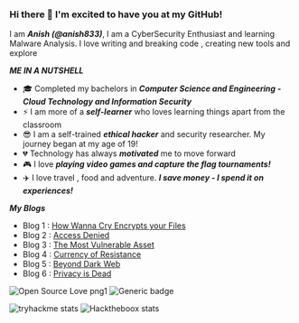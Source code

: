 ### Hi there 👋 I'm excited to have you at my GitHub!

I am ***Anish (@anish833)***, I am a CyberSecurity Enthusiast and learning Malware Analysis.
I love writing and breaking code , creating new tools and explore

***ME IN A NUTSHELL***

 - :mortar_board: Completed my bachelors in ***Computer Science and Engineering - Cloud Technology and Information Security***
 - :zap: I am more of a ***self-learner*** who loves learning things apart from the classroom
 - :sunglasses: I am a self-trained ***ethical hacker*** and security researcher. My journey began at my age of 19!
 - :broken_heart: Technology has always ***motivated*** me to move forward
 - :video_game: I love ***playing video games and capture the flag tournaments!***
 - :airplane: I love travel , food and adventure. ***I save money - I spend it on experiences!***
 
***My Blogs***
- Blog 1 :  [How Wanna Cry Encrypts your Files](https://anishbhowmick833.medium.com/how-wanna-cry-encrypts-your-files-fab16978195)
- Blog 2 :  [Access Denied](https://anishbhowmick833.medium.com/access-denied-3c9c658579c9)
- Blog 3 :  [The Most Vulnerable Asset](https://anishbhowmick833.medium.com/the-most-vulnerable-asset-ba89bddc8f6d)
- Blog 4 :  [Currency of Resistance](https://anishbhowmick833.medium.com/currency-of-resistance-c0ca9041186)
- Blog 5 :  [Beyond Dark Web](https://anishbhowmick833.medium.com/beyond-dark-web-6412bced6451)
- Blog 6 :  [Privacy is Dead](https://anishbhowmick833.medium.com/privacy-is-dead-d64ae39d34aa)
 
![Open Source Love png1](https://badges.frapsoft.com/os/v1/open-source.png?v=103)
![Generic badge](https://img.shields.io/badge/ETHICAL-HACKER-<COLOR>.svg)

![tryhackme stats](https://tryhackme-badges.s3.amazonaws.com/anish833.png)                  ![Hacktheboox stats](http://www.hackthebox.eu/badge/image/319450)
